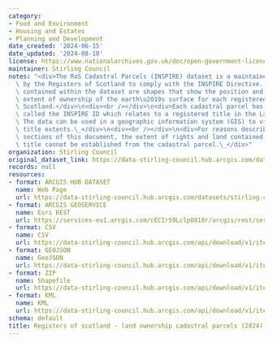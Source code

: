 ```yaml
---
category:
- Food and Environment
- Housing and Estates
- Planning and Development
date_created: '2024-06-15'
date_updated: '2024-08-10'
license: https://www.nationalarchives.gov.uk/doc/open-government-licence/version/3/
maintainer: Stirling Council
notes: "<div>The RoS Cadastral Parcels (INSPIRE) dataset is a maintained and produced\
  \ by the Registers of Scotland to comply with the INSPIRE Directive. The polygons\
  \ contained within the dataset are shapes that show the position and indicative\
  \ extent of ownership of the earth\u2019s surface for each registered property in\
  \ Scotland.</div>\n<div><br /></div>\n<div>Each cadastral parcel has a unique identifier\
  \ called the INSPIRE ID which relates to a registered title in the Land Register.\
  \ The data can be used in a geographic information system (GIS) to view and query\
  \ title extents.\_</div>\n<div><br /></div>\n<div>For reasons described in further\
  \ sections of this document, the extent of rights and land contained within a registered\
  \ title cannot be established from the cadastral parcel.\_</div>"
organization: Stirling Council
original_dataset_link: https://data-stirling-council.hub.arcgis.com/datasets/stirling-council::registers-of-scotland-land-ownership-cadastral-parcels-2024-1
records: null
resources:
- format: ARCGIS HUB DATASET
  name: Web Page
  url: https://data-stirling-council.hub.arcgis.com/datasets/stirling-council::registers-of-scotland-land-ownership-cadastral-parcels-2024-1
- format: ARCGIS GEOSERVICE
  name: Esri REST
  url: https://services-eu1.arcgis.com/cECIr59LclpO818r/arcgis/rest/services/ros_cadastral_parcels/FeatureServer/12
- format: CSV
  name: CSV
  url: https://data-stirling-council.hub.arcgis.com/api/download/v1/items/68dba0e4e55349f0b74ad6144ffd187c/csv?layers=12
- format: GEOJSON
  name: GeoJSON
  url: https://data-stirling-council.hub.arcgis.com/api/download/v1/items/68dba0e4e55349f0b74ad6144ffd187c/geojson?layers=12
- format: ZIP
  name: Shapefile
  url: https://data-stirling-council.hub.arcgis.com/api/download/v1/items/68dba0e4e55349f0b74ad6144ffd187c/shapefile?layers=12
- format: KML
  name: KML
  url: https://data-stirling-council.hub.arcgis.com/api/download/v1/items/68dba0e4e55349f0b74ad6144ffd187c/kml?layers=12
schema: default
title: Registers of scotland - land ownership cadastral parcels (2024)
---
```

